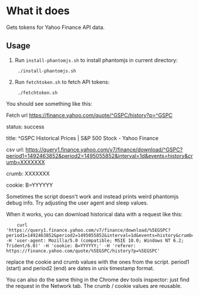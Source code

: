 # What it does

Gets tokens for Yahoo Finance API data. 

## Usage

1. Run `install-phantomjs.sh` to install phantomjs in current directory:

        ./install-phantomjs.sh

2. Run `fetchtoken.sh` to fetch API tokens:

        ./fetchtoken.sh

You should see something like this:

Fetch url https://finance.yahoo.com/quote/^GSPC/history?p=^GSPC

status: success

title: ^GSPC Historical Prices | S&P 500 Stock - Yahoo Finance

csv url: https://query1.finance.yahoo.com/v7/finance/download/^GSPC?period1=1492463852&period2=1495055852&interval=1d&events=history&crumb=XXXXXXX

crumb: XXXXXXX

cookie: B=YYYYYY

Sometimes the script doesn't work and instead prints weird phantomjs debug info. Try adjusting the user agent and sleep values. 

When it works, you can download historical data with a request like this:

        curl 'https://query1.finance.yahoo.com/v7/finance/download/%5EGSPC?period1=1492463852&period2=1495055852&interval=1d&events=history&crumb=XXXXXXX' -H 'user-agent: Mozilla/5.0 (compatible; MSIE 10.0; Windows NT 6.2; Trident/6.0)' -H 'cookie: B=YYYYYY;' -H 'referer: https://finance.yahoo.com/quote/%5EGSPC/history?p=%5EGSPC'

replace the cookie and crumb values with the ones from the script. period1 (start) and period2 (end) are dates in unix timestamp format. 

You can also do the same thing in the Chrome dev tools inspector: just find the request in the Network tab. The crumb / cookie values are reusable.
